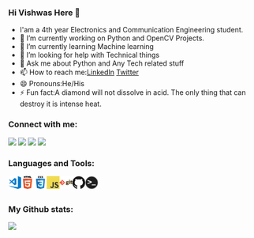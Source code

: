 ### Hi Vishwas Here 👋
* I'am a 4th year Electronics and Communication Engineering student.
* 🔭 I’m currently working on Python and OpenCV Projects.
* 🌱 I’m currently learning Machine learning
* 🤔 I’m looking for help with Technical things
* 💬 Ask me about Python and Any Tech related stuff
* 📫 How to reach me:[LinkedIn](https://www.linkedin.com/in/vishwas-v-b25272152/)   [Twitter](https://twitter.com/Vishwas39798958)
* 😄 Pronouns:He/His
* ⚡ Fun fact:A diamond will not dissolve in acid. The only thing that can destroy it is intense heat.


### Connect with me:
[<img src="https://img.icons8.com/cute-clipart/64/000000/twitter.png"/>](https://twitter.com/Vishwas09061999)
[<img src="https://img.icons8.com/cute-clipart/64/000000/linkedin.png"/>](https://www.linkedin.com/in/vishwas-v-b25272152/)
[<img src="https://img.icons8.com/cute-clipart/64/000000/instagram-new.png"/>](https://www.instagram.com/__vishwas__vishu__/)
[<img src="https://img.icons8.com/fluent/48/000000/facebook-new.png"/>](https://www.facebook.com/profile.php?id=100005346169375)


### Languages and Tools:
[<img align="left" alt="Visual Studio Code" width="26px" src="https://raw.githubusercontent.com/github/explore/80688e429a7d4ef2fca1e82350fe8e3517d3494d/topics/visual-studio-code/visual-studio-code.png" />](#)
[<img align="left" alt="HTML5" width="26px" src="https://raw.githubusercontent.com/github/explore/80688e429a7d4ef2fca1e82350fe8e3517d3494d/topics/html/html.png" />](#)
[<img align="left" alt="CSS3" width="26px" src="https://raw.githubusercontent.com/github/explore/80688e429a7d4ef2fca1e82350fe8e3517d3494d/topics/css/css.png" />](#)
<img align="left" alt="JavaScript" width="26px" src="https://raw.githubusercontent.com/github/explore/80688e429a7d4ef2fca1e82350fe8e3517d3494d/topics/javascript/javascript.png" />
<img align="left" alt="Git" width="26px" src="https://raw.githubusercontent.com/github/explore/80688e429a7d4ef2fca1e82350fe8e3517d3494d/topics/git/git.png" />
<img align="left" alt="GitHub" width="26px" src="https://raw.githubusercontent.com/github/explore/78df643247d429f6cc873026c0622819ad797942/topics/github/github.png" />
<img align="left" alt="Terminal" width="26px" src="https://raw.githubusercontent.com/github/explore/80688e429a7d4ef2fca1e82350fe8e3517d3494d/topics/terminal/terminal.png" />

<br />
<br />


### My Github stats:
<img src="https://github-readme-stats.vercel.app/api?username=vishwas9699&&show_icons=true&title_color=151515&icon_color=0000FF&text_color=151515&bg_color=ffffff">
